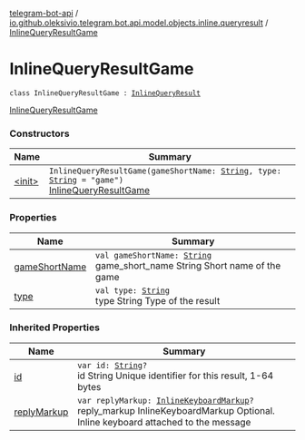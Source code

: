 [telegram-bot-api](../../index.md) / [io.github.oleksivio.telegram.bot.api.model.objects.inline.queryresult](../index.md) / [InlineQueryResultGame](./index.md)

# InlineQueryResultGame

`class InlineQueryResultGame : `[`InlineQueryResult`](../-inline-query-result/index.md)

[InlineQueryResultGame](https://core.telegram.org/bots/api/#inlinequeryresultgame)

### Constructors

| Name | Summary |
|---|---|
| [&lt;init&gt;](-init-.md) | `InlineQueryResultGame(gameShortName: `[`String`](https://kotlinlang.org/api/latest/jvm/stdlib/kotlin/-string/index.html)`, type: `[`String`](https://kotlinlang.org/api/latest/jvm/stdlib/kotlin/-string/index.html)` = "game")`<br>[InlineQueryResultGame](https://core.telegram.org/bots/api/#inlinequeryresultgame) |

### Properties

| Name | Summary |
|---|---|
| [gameShortName](game-short-name.md) | `val gameShortName: `[`String`](https://kotlinlang.org/api/latest/jvm/stdlib/kotlin/-string/index.html)<br>game_short_name String Short name of the game |
| [type](type.md) | `val type: `[`String`](https://kotlinlang.org/api/latest/jvm/stdlib/kotlin/-string/index.html)<br>type String Type of the result |

### Inherited Properties

| Name | Summary |
|---|---|
| [id](../-inline-query-result/id.md) | `var id: `[`String`](https://kotlinlang.org/api/latest/jvm/stdlib/kotlin/-string/index.html)`?`<br>id String Unique identifier for this result, 1-64 bytes |
| [replyMarkup](../-inline-query-result/reply-markup.md) | `var replyMarkup: `[`InlineKeyboardMarkup`](../../io.github.oleksivio.telegram.bot.api.model.objects.std.keyboard/-inline-keyboard-markup/index.md)`?`<br>reply_markup InlineKeyboardMarkup Optional. Inline keyboard attached to the message |
